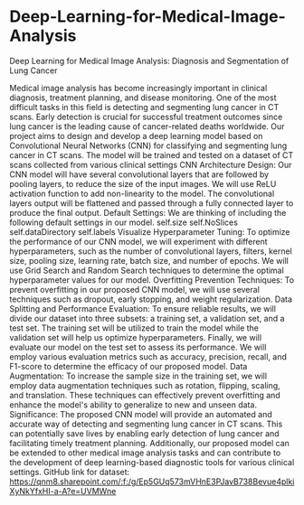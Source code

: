 # Deep-Learning-for-Medical-Image-Analysis
Deep Learning for Medical Image Analysis: Diagnosis and Segmentation of Lung Cancer

Medical image analysis has become increasingly important in clinical diagnosis, treatment planning, and
disease monitoring. One of the most difficult tasks in this field is detecting and segmenting lung cancer in
CT scans. Early detection is crucial for successful treatment outcomes since lung cancer is the leading
cause of cancer-related deaths worldwide. Our project aims to design and develop a deep learning model
based on Convolutional Neural Networks (CNN) for classifying and segmenting lung cancer in CT scans.
The model will be trained and tested on a dataset of CT scans collected from various clinical settings
CNN Architecture Design:
Our CNN model will have several convolutional layers that are followed by pooling layers, to reduce the
size of the input images. We will use ReLU activation function to add non-linearity to the model. The
convolutional layers output will be flattened and passed through a fully connected layer to produce the
final output.
Default Settings:
We are thinking of including the following default settings in our model.
self.size
self.NoSlices
self.dataDirectory
self.labels
Visualize
Hyperparameter Tuning:
To optimize the performance of our CNN model, we will experiment with different hyperparameters, such
as the number of convolutional layers, filters, kernel size, pooling size, learning rate, batch size, and
number of epochs. We will use Grid Search and Random Search techniques to determine the optimal
hyperparameter values for our model.
Overfitting Prevention Techniques:
To prevent overfitting in our proposed CNN model, we will use several techniques such as dropout, early
stopping, and weight regularization.
Data Splitting and Performance Evaluation:
To ensure reliable results, we will divide our dataset into three subsets: a training set, a validation set, and
a test set. The training set will be utilized to train the model while the validation set will help us optimize
hyperparameters. Finally, we will evaluate our model on the test set to assess its performance. We will
employ various evaluation metrics such as accuracy, precision, recall, and F1-score to determine the
efficacy of our proposed model.
Data Augmentation:
To increase the sample size in the training set, we will employ data augmentation techniques such as
rotation, flipping, scaling, and translation. These techniques can effectively prevent overfitting and
enhance the model's ability to generalize to new and unseen data.
Significance:
The proposed CNN model will provide an automated and accurate way of detecting and segmenting lung
cancer in CT scans. This can potentially save lives by enabling early detection of lung cancer and facilitating
timely treatment planning. Additionally, our proposed model can be extended to other medical image
analysis tasks and can contribute to the development of deep learning-based diagnostic tools for various
clinical settings.
GitHub link for dataset:
https://qnm8.sharepoint.com/:f:/g/Ep5GUq573mVHnE3PJavB738Bevue4plkiXyNkYfxHI-a-A?e=UVMWne

